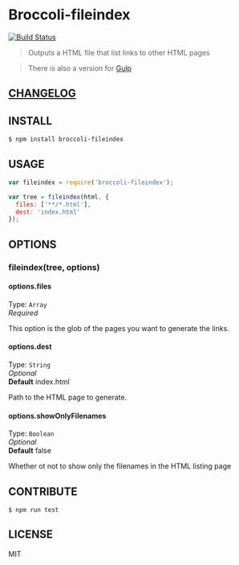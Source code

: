 # Broccoli-fileindex  

[![Build Status](https://travis-ci.org/raiseandfall/broccoli-fileindex.svg)](https://travis-ci.org/raiseandfall/broccoli-fileindex)

> Outputs a HTML file that list links to other HTML pages

> There is also a version for [Gulp](https://github.com/raiseandfall/gulp-fileindex)

## [CHANGELOG](./CHANGELOG.md)

## INSTALL

```shell
$ npm install broccoli-fileindex
```

## USAGE
```javascript
var fileindex = require('broccoli-fileindex');

var tree = fileindex(html, {
  files: ['**/*.html'],
  dest: 'index.html'
});
```

## OPTIONS

### fileindex(tree, options)

#### options.files
Type: `Array`  
_Required_  

This option is the glob of the pages you want to generate the links.

#### options.dest
Type: `String`  
_Optional_  
**Default** index.html  

Path to the HTML page to generate.

#### options.showOnlyFilenames
Type: `Boolean`  
_Optional_  
**Default** false

Whether ot not to show only the filenames in the HTML listing page

## CONTRIBUTE
```shell
$ npm run test
```

## LICENSE
MIT

